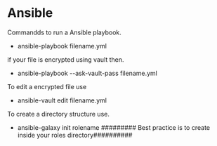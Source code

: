 # Ansible

Commandds to run a Ansible playbook.
- ansible-playbook filename.yml

if your file is encrypted using vault then.
- ansible-playbook --ask-vault-pass filename.yml

To edit a encrypted file use
- ansible-vault edit filename.yml

To create a directory structure use.
- ansible-galaxy init rolename          ######### Best practice is to create inside your roles directory##########
